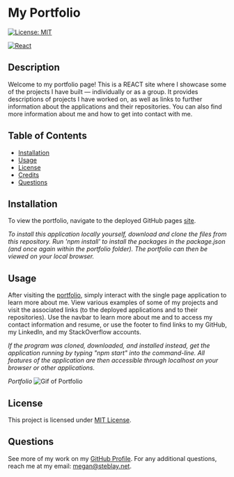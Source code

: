 # My Portfolio

[![License: MIT](https://img.shields.io/badge/License-MIT-yellow.svg)](https://opensource.org/licenses/MIT)

[![React](https://img.shields.io/badge/React-20232A?style=for-the-badge&logo=react&logoColor=61DAFB)](https://reactjs.org/)

## Description

Welcome to my portfolio page! This is a REACT site where I showcase some of the projects I have built — individually or as a group. It provides descriptions of projects I have worked on, as well as links to further information about the applications and their repositories. You can also find more information about me and how to get into contact with me.

## Table of Contents

- [Installation](#installation)
- [Usage](#usage)
- [License](#license)
- [Credits](#credits)
- [Questions](#questions)

## Installation

To view the portfolio, navigate to the deployed GitHub pages [site](https://msteblu.github.io/MstebluPortfolio/).

_To install this application locally yourself, download and clone the files from this repository. Run 'npm install' to install the packages in the package.json (and once again within the *portfolio* folder). The portfolio can then be viewed on your local browser._

## Usage

After visiting the [portfolio](https://msteblu.github.io/MstebluPortfolio/), simply interact with the single page application to learn more about me. View various examples of some of my projects and visit the associated links (to the deployed applications and to their repositories). Use the navbar to learn more about me and to access my contact information and resume, or use the footer to find links to my GitHub, my LinkedIn, and my StackOverflow accounts.

_If the program was cloned, downloaded, and installed instead, get the application running by typing "npm start" into the command-line. All features of the application are then accessible through *localhost* on your browser or other applications._

_Portfolio_
![Gif of Portfolio](portfolio/public/ReactApp.gif)

## License

This project is licensed under [MIT License](https://opensource.org/licenses/MIT).

## Questions

See more of my work on my [GitHub Profile](https://github.com/msteblu/).
For any additional questions, reach me at my email: megan@steblay.net.

